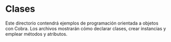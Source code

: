 # Clases

Este directorio contendrá ejemplos de programación orientada a objetos con
Cobra. Los archivos mostrarán cómo declarar clases, crear instancias y emplear
métodos y atributos.
